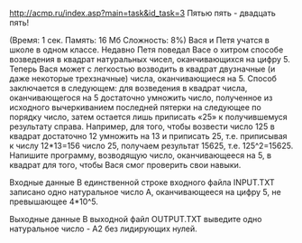 http://acmp.ru/index.asp?main=task&id_task=3
Пятью пять - двадцать пять!

(Время: 1 сек. Память: 16 Мб Сложность: 8%)
Вася и Петя учатся в школе в одном классе. Недавно Петя поведал Васе о хитром способе возведения в квадрат натуральных чисел, оканчивающихся на цифру 5. Теперь Вася может с легкостью возводить в квадрат двузначные (и даже некоторые трехзначные) числа, оканчивающиеся на 5. Способ заключается в следующем: для возведения в квадрат числа, оканчивающегося на 5 достаточно умножить число, полученное из исходного вычеркиванием последней пятерки на следующее по порядку число, затем остается лишь приписать «25» к получившемуся результату справа. Например, для того, чтобы возвести число 125 в квадрат достаточно 12 умножить на 13 и приписать 25, т.е. приписывая к числу 12*13=156 число 25, получаем результат 15625, т.е. 125^2=15625. Напишите программу, возводящую число, оканчивающееся на 5, в квадрат для того, чтобы Вася смог проверить свои навыки.

Входные данные
В единственной строке входного файла INPUT.TXT записано одно натуральное число А, оканчивающееся на цифру 5, не превышающее 4*10^5.

Выходные данные
В выходной файл OUTPUT.TXT выведите одно натуральное число - A2 без лидирующих нулей.